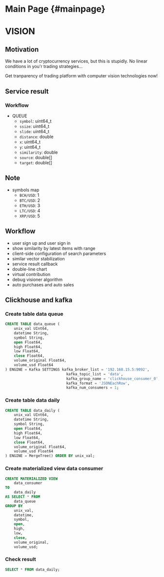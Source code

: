 # Main Page {#mainpage}

# VISION

## Motivation

We have a lot of cryptocurrency services, but this is stupidly. No linear conditions in you'r trading strategies...

Get tranparency of trading platform with computer vision technologies now!

## Service result

### Workflow

-   QUEUE
    -   `symbol`: uint64_t
    -   `ssize`: uint64_t
    -   `slide`: uint64_t
    -   `distance`: double
    -   `x`: uint64_t
    -   `y`: uint64_t
    -   `similarity`: double
    -   `source`: double[]
    -   `target`: double[]

## Note

-   symbols map
    -   `BCH/USD`: 1
    -   `BTC/USD`: 2
    -   `ETH/USD`: 3
    -   `LTC/USD`: 4
    -   `XRP/USD`: 5

## Workflow

-   user sign up and user sign in
-   show similarity by latest items with range
-   client-side configuration of search parameters
-   similar vector stabilization
-   service result callback
-   double-line chart
-   virtual contribution
-   debug visioner algorithm
-   auto purchases and auto sales

## Clickhouse and kafka

### Create table data queue

```sql
CREATE TABLE data_queue (
    unix_val UInt64,
    datetime String,
    symbol String,
    open Float64,
    high Float64,
    low Float64,
    close Float64,
    volume_original Float64,
    volume_usd Float64
) ENGINE = Kafka SETTINGS kafka_broker_list = '192.168.15.5:9092',
                            kafka_topic_list = 'data',
                            kafka_group_name = 'clickhouse_consumer_0',
                            kafka_format = 'JSONEachRow',
                            kafka_num_consumers = 1;
```

### Create table data daily

```sql
CREATE TABLE data_daily (
    unix_val UInt64,
    datetime String,
    symbol String,
    open Float64,
    high Float64,
    low Float64,
    close Float64,
    volume_original Float64,
    volume_usd Float64
) ENGINE = MergeTree() ORDER BY unix_val;
```

### Create materialized view data consumer

```sql
CREATE MATERIALIZED VIEW
	data_consumer 
TO 
	data_daily
AS SELECT * FROM
	data_queue 
GROUP BY 
	unix_val, 
	datetime, 
	symbol, 
	open, 
	high, 
	low, 
	close,
	volume_original, 
	volume_usd;
```

### Check result

```sql
SELECT * FROM data_daily;
```